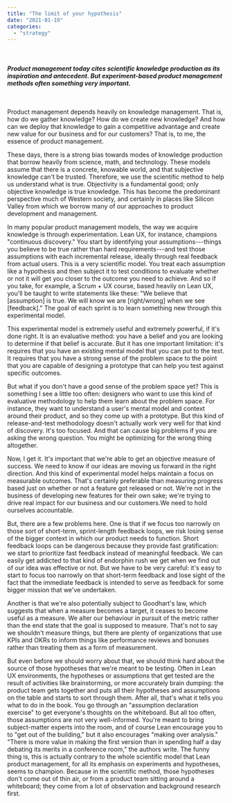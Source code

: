 ```yaml
---
title: "The limit of your hypothesis"
date: "2021-01-19"
categories: 
  - "strategy"
---
```


 

#### _Product management today cites scientific knowledge production as its inspiration and antecedent. But experiment-based product management methods often something very important._

 

Product management depends heavily on knowledge management. That is, how do we gather knowledge? How do we create new knowledge? And how can we deploy that knowledge to gain a competitive advantage and create new value for our business and for our customers? That is, to me, the essence of product management.

These days, there is a strong bias towards modes of knowledge production that borrow heavily from science, math, and technology. These models assume that there is a concrete, knowable world, and that subjective knowledge can't be trusted. Therefore, we use the scientific method to help us understand what is true. Objectivity is a fundamental good; only objective knowledge is true knowledge. This has become the predominant perspective much of Western society, and certainly in places like Silicon Valley from which we borrow many of our approaches to product development and management.

In many popular product management models, the way we acquire knowledge is through experimentation. Lean UX, for instance, champions "continuous discovery." You start by identifying your assumptions---things you believe to be true rather than hard requirements---and test those assumptions with each incremental release, ideally through real feedback from actual users. This is a very scientific model. You treat each assumption like a hypothesis and then subject it to test conditions to evaluate whether or not it will get you closer to the outcome you need to achieve. And so if you take, for example, a Scrum + UX course, based heavily on Lean UX, you'll be taught to write statements like these: "We believe that \[assumption\] is true. We will know we are \[right/wrong\] when we see \[feedback\]." The goal of each sprint is to learn something new through this experimental model.

This experimental model is extremely useful and extremely powerful, if it's done right. It is an evaluative method: you have a belief and you are looking to determine if that belief is accurate. But it has one important limitation: it's requires that you have an existing mental model that you can put to the test. It requires that you have a strong sense of the problem space to the point that you are capable of designing a prototype that can help you test against specific outcomes.

But what if you don't have a good sense of the problem space yet? This is something I see a little too often: designers who want to use this kind of evaluative methodology to help them learn about the problem space. For instance, they want to understand a user's mental model and context around their product, and so they come up with a prototype. But this kind of release-and-test methodology doesn't actually work very well for that kind of discovery. It's too focused. And that can cause big problems if you are asking the wrong question. You might be optimizing for the wrong thing altogether.

Now, I get it. It's important that we're able to get an objective measure of success. We need to know if our ideas are moving us forward in the right direction. And this kind of experimental model helps maintain a focus on measurable outcomes. That's certainly preferable than measuring progress based just on whether or not a feature got released or not. We're not in the business of developing new features for their own sake; we're trying to drive real impact for our business and our customers.We need to hold ourselves accountable.

But, there are a few problems here. One is that if we focus too narrowly on those sort of short-term, sprint-length feedback loops, we risk losing sense of the bigger context in which our product needs to function. Short feedback loops can be dangerous because they provide fast gratification: we start to prioritize fast feedback instead of meaningful feedback. We can easily get addicted to that kind of endorphin rush we get when we find out of our idea was effective or not. But we have to be very careful: it's easy to start to focus too narrowly on that short-term feedback and lose sight of the fact that the immediate feedback is intended to serve as feedback for some bigger mission that we've undertaken.

Another is that we're also potentially subject to Goodhart's law, which suggests that when a measure becomes a target, it ceases to become useful as a measure. We alter our behaviour in pursuit of the metric rather than the end state that the goal is supposed to measure. That's not to say we shouldn't measure things, but there are plenty of organizations that use KPIs and OKRs to inform things like performance reviews and bonuses rather than treating them as a form of measurement.

But even before we should worry about that, we should think hard about the source of those hypotheses that we're meant to be testing. Often in Lean UX environments, the hypotheses or assumptions that get tested are the result of activities like brainstorming, or more accurately brain dumping: the product team gets together and puts all their hypotheses and assumptions on the table and starts to sort through them. After all, that's what it tells you what to do in the book. You go through an "assumption declaration exercise" to get everyone's thoughts on the whiteboard. But all too often, those assumptions are not very well-informed. You're meant to bring subject-matter experts into the room, and of course Lean encourage you to to "get out of the building," but it also encourages "making over analysis." "There is more value in making the first version than in spending half a day debating its merits in a conference room," the authors write. The funny thing is, this is actually contrary to the whole scientific model that Lean product management, for all its emphasis on experiments and hypotheses, seems to champion. Because in the scientific method, those hypotheses don't come out of thin air, or from a product team sitting around a whiteboard; they come from a lot of observation and background research first.
